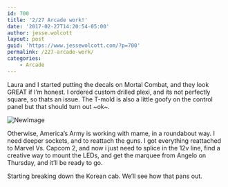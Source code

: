 ```yaml
---
id: 700
title: '2/27 Arcade work!'
date: '2017-02-27T14:20:54-05:00'
author: jesse.wolcott
layout: post
guid: 'https://www.jessewolcott.com/?p=700'
permalink: /227-arcade-work/
categories:
    - Arcade
---
```


Laura and I started putting the decals on Mortal Combat, and they look GREAT if I’m honest. I ordered custom drilled plexi, and its not perfectly square, so thats an issue. The T-mold is also a little goofy on the control panel but that should turn out ~ok~.

![NewImage](https://www.jessewolcott.com/wp-content/uploads/2017/02/NewImage.png "NewImage.png")

Otherwise, America’s Army is working with mame, in a roundabout way. I need deeper sockets, and to reattach the guns. I got everything reattached to Marvel Vs. Capcom 2, and now i just need to splice in the 12v line, find a creative way to mount the LEDs, and get the marquee from Angelo on Thursday, and it’ll be ready to go.

Starting breaking down the Korean cab. We’ll see how that pans out.